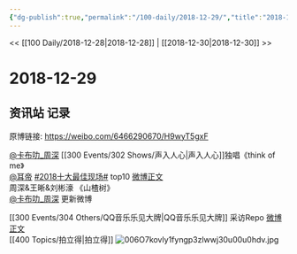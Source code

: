 ```yaml
---
{"dg-publish":true,"permalink":"/100-daily/2018-12-29/","title":"2018-12-29"}
---
```



<< [[100 Daily/2018-12-28\|2018-12-28]] | [[2018-12-30\|2018-12-30]] >>

# 2018-12-29

## 资讯站 记录

原博链接: https://weibo.com/6466290670/H9wyT5gxF

[@卡布叻_周深](https://weibo.com/n/%E5%8D%A1%E5%B8%83%E5%8F%BB_%E5%91%A8%E6%B7%B1) [[300 Events/302 Shows/声入人心\|声入人心]]独唱《think of me》  
[@耳帝](https://weibo.com/n/%E8%80%B3%E5%B8%9D) [#2018十大最佳现场#](https://s.weibo.com/weibo?q=%232018%E5%8D%81%E5%A4%A7%E6%9C%80%E4%BD%B3%E7%8E%B0%E5%9C%BA%23) top10 [微博正文](https://weibo.com/detail/4322668847680155)  
周深&王晰&刘彬濠 《山楂树》  
[@卡布叻_周深](https://weibo.com/n/%E5%8D%A1%E5%B8%83%E5%8F%BB_%E5%91%A8%E6%B7%B1) 更新微博[](https://weibo.com/detail/4322661213812045)

[[300 Events/304 Others/QQ音乐乐见大牌\|QQ音乐乐见大牌]] 采访Repo [微博正文](https://weibo.com/6466290670/H9swN9hjM)  
[[400 Topics/拍立得\|拍立得]] ![006O7kovly1fyngp3zlwwj30u00u0hdv.jpg](/img/user/Attachments/006O7kovly1fyngp3zlwwj30u00u0hdv.jpg)
